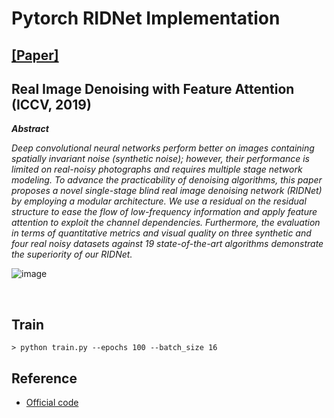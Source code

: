 # Pytorch RIDNet Implementation

## [[Paper]](https://openaccess.thecvf.com/content_ICCV_2019/papers/Anwar_Real_Image_Denoising_With_Feature_Attention_ICCV_2019_paper.pdf)
## Real Image Denoising with Feature Attention (ICCV, 2019)


***Abstract***


*Deep convolutional neural networks perform better
on images containing spatially invariant noise (synthetic
noise); however, their performance is limited on real-noisy
photographs and requires multiple stage network modeling. To advance the practicability of denoising algorithms,
this paper proposes a novel single-stage blind real image
denoising network (RIDNet) by employing a modular architecture. We use a residual on the residual structure to
ease the flow of low-frequency information and apply feature attention to exploit the channel dependencies. Furthermore, the evaluation in terms of quantitative metrics and visual quality on three synthetic and four real noisy datasets
against 19 state-of-the-art algorithms demonstrate the superiority of our RIDNet.*



![image](https://user-images.githubusercontent.com/33386742/152332696-244dd263-b210-45ab-b551-5f6e6d7d8df7.png) 

<br/>


## Train
```
> python train.py --epochs 100 --batch_size 16
```

## Reference
* [Official code](https://github.com/saeed-anwar/RIDNet)
